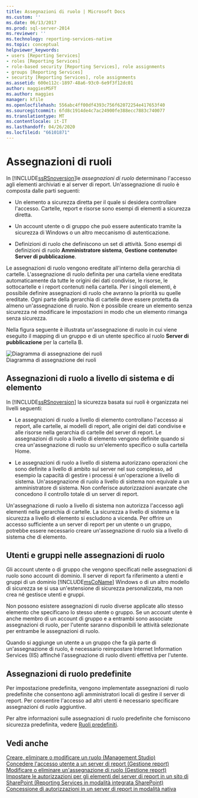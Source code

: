 ```yaml
---
title: Assegnazioni di ruolo | Microsoft Docs
ms.custom: ''
ms.date: 06/13/2017
ms.prod: sql-server-2014
ms.reviewer: ''
ms.technology: reporting-services-native
ms.topic: conceptual
helpviewer_keywords:
- users [Reporting Services]
- roles [Reporting Services]
- role-based security [Reporting Services], role assignments
- groups [Reporting Services]
- security [Reporting Services], role assignments
ms.assetid: 600e112c-1897-48a6-93c0-6e9f3f12dc01
author: maggiesMSFT
ms.author: maggies
manager: kfile
ms.openlocfilehash: 556abc4ff00df4393c756f62072254e417653f40
ms.sourcegitcommit: 6fd8c1914de4c7ac24900fe388ecc7883c740077
ms.translationtype: MT
ms.contentlocale: it-IT
ms.lasthandoff: 04/26/2020
ms.locfileid: "66101871"
---
```

# <a name="role-assignments"></a>Assegnazioni di ruoli
  In [!INCLUDE[ssRSnoversion](../../../includes/ssrsnoversion-md.md)]le *assegnazioni di ruolo* determinano l'accesso agli elementi archiviati e al server di report. Un'assegnazione di ruolo è composta dalle parti seguenti:  
  
-   Un elemento a sicurezza diretta per il quale si desidera controllare l'accesso. Cartelle, report e risorse sono esempi di elementi a sicurezza diretta.  
  
-   Un account utente o di gruppo che può essere autenticato tramite la sicurezza di Windows o un altro meccanismo di autenticazione.  
  
-   Definizioni di ruolo che definiscono un set di attività. Sono esempi di definizioni di ruolo **Amministratore sistema**, **Gestione contenuto**e **Server di pubblicazione**.  
  
 Le assegnazioni di ruolo vengono ereditate all'interno della gerarchia di cartelle. L'assegnazione di ruolo definita per una cartella viene ereditata automaticamente da tutte le origini dei dati condivise, le risorse, le sottocartelle e i report contenuti nella cartella. Per i singoli elementi, è possibile definire assegnazioni di ruolo che avranno la priorità su quelle ereditate. Ogni parte della gerarchia di cartelle deve essere protetta da almeno un'assegnazione di ruolo. Non è possibile creare un elemento senza sicurezza né modificare le impostazioni in modo che un elemento rimanga senza sicurezza.  
  
 Nella figura seguente è illustrata un'assegnazione di ruolo in cui viene eseguito il mapping di un gruppo e di un utente specifico al ruolo **Server di pubblicazione** per la cartella B.  
  
 ![Diagramma di assegnazione dei ruoli](../media/report-securityarch.gif "Diagramma di assegnazione dei ruoli")  
Diagramma di assegnazione dei ruoli  
  
## <a name="system-level-and-item-level-role-assignments"></a>Assegnazioni di ruolo a livello di sistema e di elemento  
 In [!INCLUDE[ssRSnoversion](../../../includes/ssrsnoversion-md.md)] la sicurezza basata sui ruoli è organizzata nei livelli seguenti:  
  
-   Le assegnazioni di ruolo a livello di elemento controllano l'accesso ai report, alle cartelle, ai modelli di report, alle origini dei dati condivise e alle risorse nella gerarchia di cartelle del server di report. Le assegnazioni di ruolo a livello di elemento vengono definite quando si crea un'assegnazione di ruolo su un'elemento specifico o sulla cartella Home.  
  
-   Le assegnazioni di ruolo a livello di sistema autorizzano operazioni che sono definite a livello di ambito sul server nel suo complesso, ad esempio la capacità di gestire i processi è un'operazione a livello di sistema. Un'assegnazione di ruolo a livello di sistema non equivale a un amministratore di sistema. Non conferisce autorizzazioni avanzate che concedono il controllo totale di un server di report.  
  
 Un'assegnazione di ruolo a livello di sistema non autorizza l'accesso agli elementi nella gerarchia di cartelle. La sicurezza a livello di sistema e la sicurezza a livello di elemento si escludono a vicenda. Per offrire un accesso sufficiente a un server di report per un utente o un gruppo, potrebbe essere necessario creare un'assegnazione di ruolo sia a livello di sistema che di elemento.  
  
## <a name="users-and-groups-in-role-assignments"></a>Utenti e gruppi nelle assegnazioni di ruolo  
 Gli account utente o di gruppo che vengono specificati nelle assegnazioni di ruolo sono account di dominio. Il server di report fa riferimento a utenti e gruppi di un dominio [!INCLUDE[msCoName](../../includes/msconame-md.md)] Windows o di un altro modello di sicurezza se si usa un'estensione di sicurezza personalizzata, ma non crea né gestisce utenti e gruppi.  
  
 Non possono esistere assegnazioni di ruolo diverse applicate allo stesso elemento che specificano lo stesso utente o gruppo. Se un account utente è anche membro di un account di gruppo e a entrambi sono associate assegnazioni di ruolo, per l'utente saranno disponibili le attività selezionate per entrambe le assegnazioni di ruolo.  
  
 Quando si aggiunge un utente a un gruppo che fa già parte di un'assegnazione di ruolo, è necessario reimpostare Internet Information Services (IIS) affinché l'assegnazione di ruolo diventi effettiva per l'utente.  
  
## <a name="predefined-role-assignments"></a>Assegnazioni di ruolo predefinite  
 Per impostazione predefinita, vengono implementate assegnazioni di ruolo predefinite che consentono agli amministratori locali di gestire il server di report. Per consentire l'accesso ad altri utenti è necessario specificare assegnazioni di ruolo aggiuntive.  
  
 Per altre informazioni sulle assegnazioni di ruolo predefinite che forniscono sicurezza predefinita, vedere [Ruoli predefiniti](role-definitions-predefined-roles.md).  
  
## <a name="see-also"></a>Vedi anche  
 [Creare, eliminare o modificare un ruolo &#40;Management Studio&#41;](role-definitions-create-delete-or-modify.md)   
 [Concedere l'accesso utente a un server di report &#40;Gestione report&#41;](grant-user-access-to-a-report-server.md)   
 [Modificare o eliminare un'assegnazione di ruolo &#40;Gestione report&#41;](role-assignments-modify-or-delete.md)   
 [Impostare le autorizzazioni per gli elementi del server di report in un sito di SharePoint &#40;Reporting Services in modalità integrata SharePoint&#41;](set-permissions-for-report-server-items-on-a-sharepoint-site.md)   
 [Concessione di autorizzazioni in un server di report in modalità nativa](granting-permissions-on-a-native-mode-report-server.md)  
  
  
